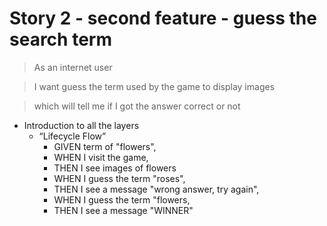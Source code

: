 # Story 2 - second feature - guess the search term

> As an internet user

> I want guess the term used by the game to display images

> which will tell me if I got the answer correct or not

* Introduction to all the layers
  * “Lifecycle Flow”
    - GIVEN term of "flowers",
    - WHEN I visit the game,
    - THEN I see images of flowers
    - WHEN I guess the term "roses",
    - THEN I see a message "wrong answer, try again",
    - WHEN I guess the term "flowers,
    - THEN I see a message "WINNER"
